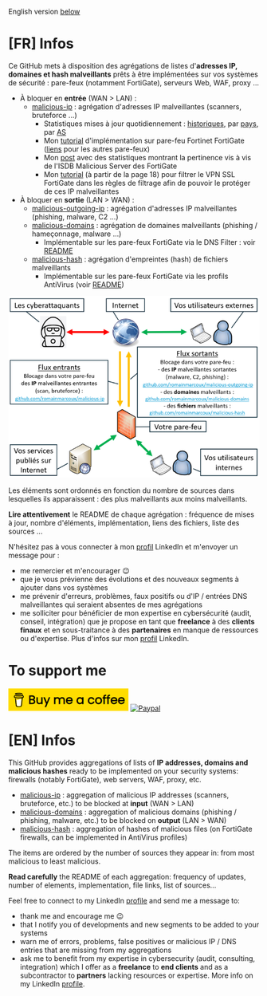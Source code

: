 English version [below](https://github.com/romainmarcoux#en-infos)

# [FR] Infos
Ce GitHub mets à disposition des agrégations de listes d'**adresses IP, domaines et hash malveillants** prêts à être implémentées sur vos systèmes de sécurité : pare-feux (notamment FortiGate), serveurs Web, WAF, proxy ...
- À bloquer en **entrée** (WAN > LAN) :
  * [malicious-ip](https://github.com/romainmarcoux/malicious-ip) : agrégation d'adresses IP malveillantes (scanners, bruteforce ...)
    * Statistiques mises à jour quotidiennement : [historiques](https://github.com/romainmarcoux/malicious-ip/blob/main/statistics/historical_statistics.md), par [pays](https://github.com/romainmarcoux/malicious-ip/blob/main/statistics/country_statistics.md), par [AS](https://github.com/romainmarcoux/malicious-ip/blob/main/statistics/as_statistics.md)
    * Mon [tutorial](https://www.linkedin.com/posts/romainmarcoux_bloquer-des-ip-de-listes-externes-sur-fortigate-activity-7112413515725852673-KD4q) d'implémentation sur pare-feu Fortinet FortiGate ([liens](https://github.com/romainmarcoux/malicious-ip#implementation) pour les autres pare-feux)
    * Mon [post](https://www.linkedin.com/posts/romainmarcoux_fortinet-cybersaezcuritaez-saezcuritaezinformatique-activity-7152937338313089024-XrLA) avec des statistiques montrant la pertinence vis à vis de l'ISDB Malicious Server des FortiGate
    * Mon [tutorial](https://www.linkedin.com/posts/romainmarcoux_webinar-sekio-fortinet-tips-fortigate-activity-7109827284517146627-WK_4) (à partir de la page 18) pour filtrer le VPN SSL FortiGate dans les règles de filtrage afin de pouvoir le protéger de ces IP malveillantes 
- À bloquer en **sortie** (LAN > WAN) :
  * [malicious-outgoing-ip](https://github.com/romainmarcoux/malicious-outgoing-ip) : agrégation d'adresses IP malveillantes (phishing, malware, C2 ...)
  * [malicious-domains](https://github.com/romainmarcoux/malicious-domains) : agrégation de domaines malveillants (phishing / hameçonnage, malware ...)
    * Implémentable sur les pare-feux FortiGate via le DNS Filter : voir [README](https://github.com/romainmarcoux/malicious-domains)
  * [malicious-hash](https://github.com/romainmarcoux/malicious-hash) : agrégation d'empreintes (hash) de fichiers malveillants
    * Implémentable sur les pare-feux FortiGate via les profils AntiVirus (voir [README](https://github.com/romainmarcoux/malicious-hash))

![Schema](https://raw.githubusercontent.com/romainmarcoux/romainmarcoux/main/img/schema.jpg 'schema')

Les éléments sont ordonnés en fonction du nombre de sources dans lesquelles ils apparaissent : des plus malveillants aux moins malveillants. 

**Lire attentivement** le README de chaque agrégation : fréquence de mises à jour, nombre d'éléments, implémentation, liens des fichiers, liste des sources ...

N'hésitez pas à vous connecter à mon [profil](https://linkedin.com/in/romainmarcoux/) LinkedIn et m'envoyer un message pour :
- me remercier et m'encourager 😉
- que je vous prévienne des évolutions et des nouveaux segments à ajouter dans vos systèmes
- me prévenir d'erreurs, problèmes, faux positifs ou d'IP / entrées DNS malveillantes qui seraient absentes de mes agrégations
- me solliciter pour bénéficier de mon expertise en cybersécurité (audit, conseil, intégration) que je propose en tant que __freelance__ à des **clients finaux** et en sous-traitance à des **partenaires** en manque de ressources ou d'expertise. Plus d'infos sur mon [profil](https://linkedin.com/in/romainmarcoux/) LinkedIn. 

# To support me

[![BuyMeACoffee](https://raw.githubusercontent.com/romainmarcoux/romainmarcoux/main/img/buymeacoffee.png 'BuyMeACoffee')](https://buymeacoffee.com/romainmarcoux)
[![Paypal](https://www.paypalobjects.com/en_US/FR/i/btn/btn_donateCC_LG.gif 'Paypal')](https://www.paypal.com/donate/?hosted_button_id=TNPNMMBFVVL8E)

# [EN] Infos

This GitHub provides aggregations of lists of **IP addresses, domains and malicious hashes** ready to be implemented on your security systems: firewalls (notably FortiGate), web servers, WAF, proxy, etc.
- [malicious-ip](https://github.com/romainmarcoux/malicious-ip) : aggregation of malicious IP addresses (scanners, bruteforce, etc.) to be blocked at **input** (WAN > LAN)
- [malicious-domains](https://github.com/romainmarcoux/malicious-domains) : aggregation of malicious domains (phishing / phishing, malware, etc.) to be blocked on **output** (LAN > WAN)
- [malicious-hash](https://github.com/romainmarcoux/malicious-hash) : aggregation of hashes of malicious files (on FortiGate firewalls, can be implemented in AntiVirus profiles)

The items are ordered by the number of sources they appear in: from most malicious to least malicious.

**Read carefully** the README of each aggregation: frequency of updates, number of elements, implementation, file links, list of sources...

Feel free to connect to my LinkedIn [profile](https://linkedin.com/in/romainmarcoux/) and send me a message to:
- thank me and encourage me 😉
- that I notify you of developments and new segments to be added to your systems
- warn me of errors, problems, false positives or malicious IP / DNS entries that are missing from my aggregations
- ask me to benefit from my expertise in cybersecurity (audit, consulting, integration) which I offer as a __freelance__ to **end clients** and as a subcontractor to **partners** lacking resources or expertise. More info on my LinkedIn [profile](https://linkedin.com/in/romainmarcoux/).
